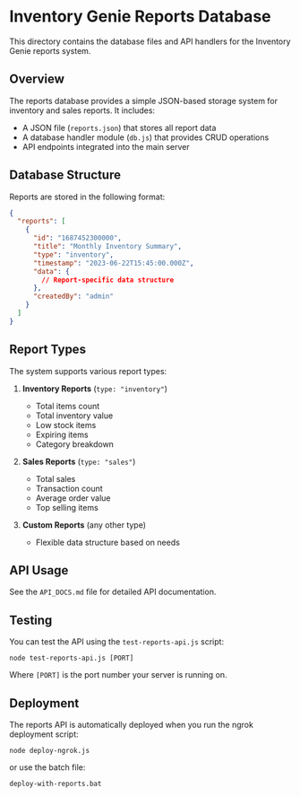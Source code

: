 # Inventory Genie Reports Database

This directory contains the database files and API handlers for the Inventory Genie reports system.

## Overview

The reports database provides a simple JSON-based storage system for inventory and sales reports. It includes:

- A JSON file (`reports.json`) that stores all report data
- A database handler module (`db.js`) that provides CRUD operations
- API endpoints integrated into the main server

## Database Structure

Reports are stored in the following format:

```json
{
  "reports": [
    {
      "id": "1687452300000",
      "title": "Monthly Inventory Summary",
      "type": "inventory",
      "timestamp": "2023-06-22T15:45:00.000Z",
      "data": {
        // Report-specific data structure
      },
      "createdBy": "admin"
    }
  ]
}
```

## Report Types

The system supports various report types:

1. **Inventory Reports** (`type: "inventory"`)
   - Total items count
   - Total inventory value
   - Low stock items
   - Expiring items
   - Category breakdown

2. **Sales Reports** (`type: "sales"`)
   - Total sales
   - Transaction count
   - Average order value
   - Top selling items

3. **Custom Reports** (any other type)
   - Flexible data structure based on needs

## API Usage

See the `API_DOCS.md` file for detailed API documentation.

## Testing

You can test the API using the `test-reports-api.js` script:

```
node test-reports-api.js [PORT]
```

Where `[PORT]` is the port number your server is running on.

## Deployment

The reports API is automatically deployed when you run the ngrok deployment script:

```
node deploy-ngrok.js
```

or use the batch file:

```
deploy-with-reports.bat
```